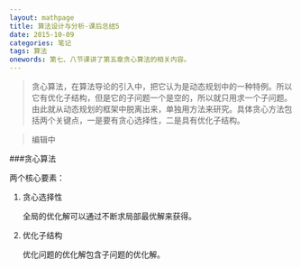```yaml
---
layout: mathpage
title: 算法设计与分析-课后总结5
date: 2015-10-09
categories: 笔记
tags: 算法
onewords: 第七、八节课讲了第五章贪心算法的相关内容。
---
```

> 贪心算法，在算法导论的引入中，把它认为是动态规划中的一种特例。所以它有优化子结构，但是它的子问题一个是空的，所以就只用求一个子问题。由此就从动态规划的框架中脱离出来，单独用方法来研究。具体贪心方法包括两个关键点，一是要有贪心选择性，二是具有优化子结构。

> 编辑中

###贪心算法

两个核心要素：

1. 贪心选择性

    全局的优化解可以通过不断求局部最优解来获得。

2. 优化子结构

    优化问题的优化解包含子问题的优化解。

